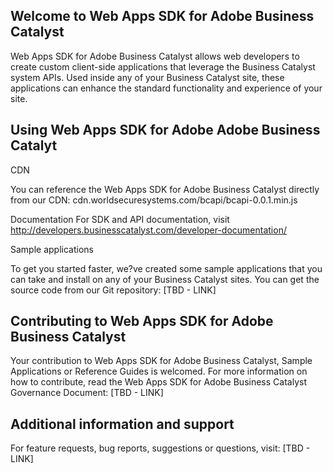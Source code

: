## Welcome to Web Apps SDK for Adobe Business Catalyst

Web Apps SDK for Adobe Business Catalyst allows web developers to create custom client-side applications that leverage the Business Catalyst system APIs. Used inside any of your Business Catalyst site, these applications can enhance the standard functionality and experience of your site.


## Using Web Apps SDK for Adobe Adobe Business Catalyt

CDN

You can reference the Web Apps SDK for Adobe Business Catalyst directly from our CDN: cdn.worldsecuresystems.com/bcapi/bcapi-0.0.1.min.js

Documentation
For SDK and API documentation, visit http://developers.businesscatalyst.com/developer-documentation/

Sample applications

To get you started faster, we?ve created some sample applications that you can take and install on any of your Business Catalyst sites. You can get the source code from our Git repository: [TBD - LINK]

## Contributing to Web Apps SDK for Adobe Business Catalyst

Your contribution to Web Apps SDK for Adobe Business Catalyst, Sample Applications or Reference Guides is welcomed. For more information on how to contribute, read the Web Apps SDK for Adobe Business Catalyst Governance Document: [TBD - LINK]

## Additional information and support

For feature requests, bug reports, suggestions or questions, visit: [TBD - LINK]
